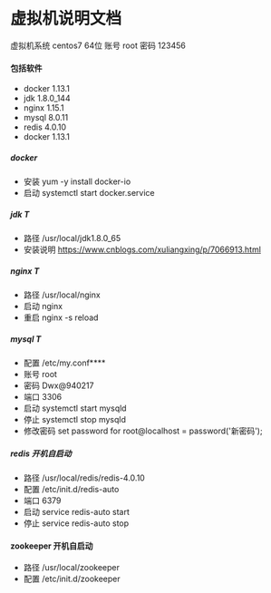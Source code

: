 # 虚拟机说明文档
虚拟机系统 centos7 64位
账号 root
密码 123456
#### 包括软件
* docker 1.13.1
* jdk 1.8.0_144
* nginx 1.15.1
* mysql 8.0.11
* redis 4.0.10
* docker 1.13.1

##### docker
* 安装 yum -y install docker-io
* 启动 systemctl start docker.service

##### jdk T
* 路径 /usr/local/jdk1.8.0_65
* 安装说明  https://www.cnblogs.com/xuliangxing/p/7066913.html

##### nginx T
* 路径 /usr/local/nginx
* 启动 nginx
* 重启 nginx -s reload

##### mysql T
* 配置 /etc/my.conf****
* 账号 root
* 密码 Dwx@940217
* 端口 3306
* 启动 systemctl start mysqld
* 停止 systemctl stop mysqld
* 修改密码 set password for root@localhost = password('新密码');  

##### redis 开机自启动
* 路径 /usr/local/redis/redis-4.0.10
* 配置 /etc/init.d/redis-auto
* 端口 6379
* 启动 service redis-auto start
* 停止 service redis-auto stop

#### zookeeper 开机自启动
* 路径 /usr/local/zookeeper
* 配置 /etc/init.d/zookeeper




